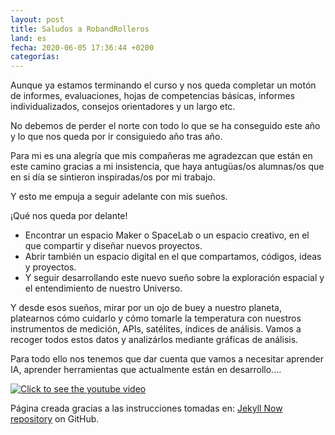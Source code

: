 ```yaml
---
layout: post
title: Saludos a RobandRolleros
land: es
fecha: 2020-06-05 17:36:44 +0200
categorías:
---
```

Aunque ya estamos terminando el curso y nos queda completar un motón de informes, evaluaciones, hojas de competencias básicas, informes individualizados, consejos orientadores y un largo etc. 

No debemos de perder el norte con todo lo que se ha conseguido este año y lo que nos queda por ir consiguiedo año tras año.

Para mi es una alegría que mis compañeras me agradezcan que están en este camino gracias a mi insistencia, que haya antugüas/os alumnas/os que en si día se sintieron inspiradas/os por mi trabajo. 

Y esto me empuja a seguir adelante con mis sueños.

¡Qué nos queda por delante! 
- Encontrar un espacio Maker o SpaceLab o un espacio creativo, en el que compartir y diseñar nuevos proyectos.
- Abrir también un espacio digital en el que compartamos, códigos, ideas y proyectos. 
- Y seguir desarrollando este nuevo sueño sobre la exploración espacial y el entendimiento de nuestro Universo.

Y desde esos sueños, mirar por un ojo de buey a nuestro planeta, platearnos cómo cuidarlo y cómo tomarle la temperatura con nuestros instrumentos de medición, APIs, satélites, índices de análisis. Vamos a recoger todos estos datos y analizárlos mediante gráficas de análisis.

Para todo ello nos tenemos que dar cuenta que vamos a necesitar aprender IA, aprender herramientas que actualmente están en desarrollo....  

[![Click to see the youtube video](http://img.youtube.com/vi/pp1sCTNUJmk/0.jpg)](https://youtu.be/pp1sCTNUJmk)

Página creada gracias a las instrucciones tomadas en: [Jekyll Now repository](https://github.com/barryclark/jekyll-now) on GitHub.
